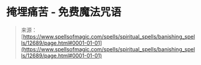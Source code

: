 <!--yml

分类：未分类

日期：2024年06月12日 18:50:32

-->

# 掩埋痛苦 - 免费魔法咒语

> 来源：[https://www.spellsofmagic.com/spells/spiritual_spells/banishing_spells/12689/page.html#0001-01-01](https://www.spellsofmagic.com/spells/spiritual_spells/banishing_spells/12689/page.html#0001-01-01)

